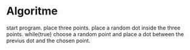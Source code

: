 # Algoritme
start program.
place three points.
place a random dot inside the three points.
while(true) choose a random point and place a dot between the previus dot and the chosen point.
